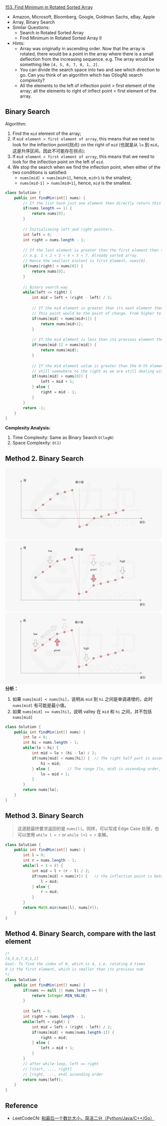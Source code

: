 [153. Find Minimum in Rotated Sorted Array](https://leetcode.com/problems/find-minimum-in-rotated-sorted-array/)

* Amazon, Microsoft, Bloomberg, Google, Goldman Sachs, eBay, Apple
* Array, Binary Search
* Similar Questions:
    * Search in Rotated Sorted Array
    * Find Minimum in Rotated Sorted Array II
* Hints:
    * Array was originally in ascending order. Now that the array is rotated, there would be a point in the array where there is a small deflection from the increasing sequence. e.g. The array would be something like `[4, 5, 6, 7, 0, 1, 2]`.
    * You can divide the search space into two and see which direction to go. Can you think of an algorithm which has O(logN) search complexity?
    * All the elements to the left of inflection point > first element of the array; all the elements to right of inflect point < first element of the array.
    

## Binary Search
Algorithm:
1. Find the `mid` element of the array;
2. If `mid element > first element of array`, this means that we need to look for the inflection point(拐点) on the right of `mid` (也就是从 `lo` 到 `mid`，这是升序区间，因此不可能存在拐点); 
3. If `mid element < first element of array`, this means that we need to look for the inflection point on the left of `mid`.
4. We stop the search when we find the inflection point, when either of the two conditions is satisfied:
    * `nums[mid] > nums[mid+1]`, hence, `mid+1` is the smallest;
    * `nums[mid-1] > nums[mid+1]`, hence, `mid` is the smallest.
    

```java 
class Solution {
    public int findMin(int[] nums) {
        // If the list hash just one element then directly return this element.
        if(nums.length == 1) {
            return nums[0];
        }
        
        // Initializeing left and right pointers.
        int left = 0;
        int right = nums.length - 1;
        
        // If the last element is greater than the first element then there is no rotation.
        // e.g. 1 < 2 < 3 < 4 < 5 < 7. Already sorted array. 
        // Hence the smallest elelent is first element, nums[0].
        if(nums[right] > nums[0]) {
            return nums[0];
        }
        
        // Binary search way
        while(left <= right) {
            int mid = left + (right - left) / 2;
            
            // If the mid element is greater than its next element then mid+1 element is the smallest
            // This point would be the point of change. From higher to lower value
            if(nums[mid] > nums[mid+1]) {
                return nums[mid+1];
            }
            
            // If the mid element is less than its previous element then mid element is the smallest
            if(nums[mid-1] > nums[mid]) {
                return nums[mid];
            }
            
            // If the mid element value is greater than the 0-th element this means the least value is
            // still somewhere to the right as we are still dealing with elements greater than nums[0]
            if(nums[mid] > nums[0]) {
                left = mid + 1;
            } else {
                right = mid - 1;
            }
        }
        return -1;
    }
}
```
**Complexity Analysis:**
1. Time Complexity: Same as Binary Search `O(logN)`
2. Space Complexity: `O(1)`


## Method 2. Binary Search
![](images/0153_1.png)
![](images/0153_2.png)
![](images/0153_3.png)
**分析：**
1. 如果 `nums[mid] < nums[hi]`，说明从 `mid` 到 `hi` 之间是单调递增的，此时 `nums[mid]` 有可能是最小值。
2. 如果 `nums[mid] >= nums[hi]`，说明 valley 在 `mid` 和 `hi` 之间，并不包括 `nums[mid]`
```java 
class Solution {
    public int findMin(int[] nums) {
        int lo = 0;
        int hi = nums.length - 1;
        while(lo < hi) {
            int mid = lo + (hi - lo) / 2;
            if(nums[mid] < nums[hi]) {  // The right half part is ascending order
                hi = mid;
            } else {        // The range [lo, mid] is ascending order, therefore mid+1 cannot be the smallest element
                lo = mid + 1;
            }
        }
        return nums[lo];
    }
}
```


## Method 3. Binary Search
> 这道题最终要求返回的是 `nums[l]`。同样，可以写成 Edge Case 处理，也可以使用 `while l < r` or `while l+1 < r` 来解。
```java 
class Solution {
    public int findMin(int[] nums) {
        int l = 0;
        int r = nums.length - 1;
        while(l + 1 < r) {
            int mid = l + (r - l) / 2;
            if(nums[mid] > nums[r]) {   // the inflection point is between `mid` and `r`
                l = mid;
            } else {
                r = mid;
            }
        }
        return Math.min(nums[l], nums[r]);
    }
}
```

## Method 4. Binary Search, compare with the last element
```java
/*
[4,5,6,7,0,1,2]
Goal: To find the index of 0, which is 4, i.e. rotating 4 times
0 is the first element, which is smaller than its previous num
*/
class Solution {
    public int findMin(int[] nums) {
        if(nums == null || nums.length == 0) {
            return Integer.MIN_VALUE;
        }

        int left = 0;
        int right = nums.length - 1;
        while(left < right) {
            int mid = left + (right - left) / 2;
            if(nums[mid] < nums[nums.length-1]) {
                right = mid;
            } else {
                left = mid + 1;
            }
        }
        // after while-loop, left == right
        // [start, ..., right]
        // [right, ..., end] ascending order
        return nums[left];
    }
}
```

## Reference
* LeetCodeCN: [和最后一个数比大小，简洁二分（Python/Java/C++/Go）](https://leetcode.cn/problems/find-minimum-in-rotated-sorted-array/solutions/1987499/by-endlesscheng-owgd/)